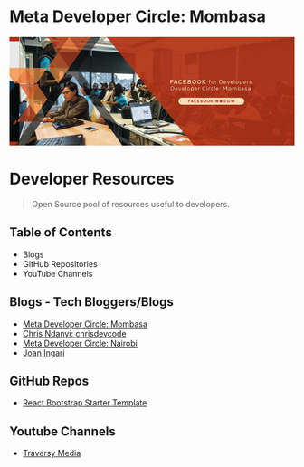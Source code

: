# Meta Developer Circle: Mombasa

![group-cover-image](assets/metadevcmsa.jpg)

# Developer Resources

> Open Source pool of resources useful to developers.

## Table of Contents

- Blogs
- GitHub Repositories
- YouTube Channels

<!--  -->

## Blogs - Tech Bloggers/Blogs

- [Meta Developer Circle: Mombasa](https://dev.to/devcmombasa)
- [Chris Ndanyi: chrisdevcode](https://chrisdevcode.hashnode.dev/)
- [Meta Developer Circle: Nairobi](https://medium.com/devcnairobi)
- [Joan Ingari](https://dev.to/awinja_j)

## GitHub Repos

- [React Bootstrap Starter Template](https://github.com/achingachris/react-bootstrap-starter)

## Youtube Channels

- [Traversy Media](https://www.youtube.com/c/TraversyMedia)
